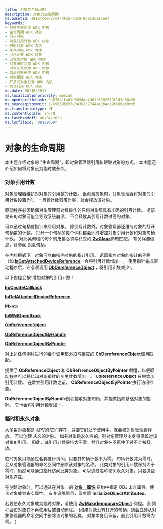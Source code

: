 ```yaml
---
title: 对象的生命周期
description: 对象的生命周期
ms.assetid: e81bfce6-27c4-4916-adc8-9c014d02bee7
keywords:
- 对象生命周期 WDK 内核
- 生命周期 WDK 对象
- 引用对象
- 对象引用计数 WDK 内核
- 临时对象 WDK 内核
- 永久对象 WDK 内核
- 引用计数 WDK 对象
- 已释放对象 WDK 内核
- 对象临时状态 WDK 内核
- 对象永久状态 WDK 内核
- 自动对象删除 WDK 内核
- 对象跟踪 WDK 内核
- 开放式对象处理 WDK 内核
- 统计引用 WDK 对象
ms.date: 06/16/2017
ms.localizationpriority: medium
ms.openlocfilehash: 8b87641bad1b609dad496fc380251971d3e86420
ms.sourcegitcommit: e769619bd37e04762c77444e8b4ce9fe86ef09cb
ms.translationtype: MT
ms.contentlocale: zh-CN
ms.lasthandoff: 08/31/2020
ms.locfileid: "89189309"
---
```

# <a name="life-cycle-of-an-object"></a>对象的生命周期





本主题介绍对象的 "生命周期"，即对象管理器引用和跟踪对象的方式。 本主题还介绍如何将对象设为临时或永久。

### <a name="object-reference-count"></a>对象引用计数

对象管理器维护对对象的引用数的计数。 当创建对象时，对象管理器将对象的引用计数设置为1。 一旦该计数器降为零，就会释放该对象。

驱动程序必须确保对象管理器对其操作的任何对象都具有准确的引用计数。 提前发布的对象可能会导致系统崩溃。 不会释放其引用计数过高的对象。

可以通过句柄或指针来引用对象。 除引用计数外，对象管理器还维持对象的打开句柄数的计数。 打开一个句柄的每个例程都会同时增加对象引用计数和对象句柄计数。 对此类例程的每个调用都必须与相应的 [**ZwClose**](/windows-hardware/drivers/ddi/ntifs/nf-ntifs-ntclose)调用匹配。 有关详细信息，请参阅 [对象句柄](object-handles.md)。

在内核模式下，对象可以由指向对象的指针引用。 返回指向对象的指针的例程（如 [**IoGetAttachedDeviceReference**](/windows-hardware/drivers/ddi/ntifs/nf-ntifs-iogetattacheddevicereference)）会将引用计数增加一。 使用指针完成驱动程序后，它必须调用 [**ObDereferenceObject**](/windows-hardware/drivers/ddi/wdm/nf-wdm-obdereferenceobject) ，将引用计数减少1。

以下例程会按1增加对象的引用计数：

[**ExCreateCallback**](/windows-hardware/drivers/ddi/wdm/nf-wdm-excreatecallback)

[**IoGetAttachedDeviceReference**](/windows-hardware/drivers/ddi/ntifs/nf-ntifs-iogetattacheddevicereference)

[**Plxntb**](/windows-hardware/drivers/ddi/wdm/nf-wdm-iogetdeviceobjectpointer)

[**IoWMIOpenBlock**](/windows-hardware/drivers/ddi/wdm/nf-wdm-iowmiopenblock)

[**ObReferenceObject**](/windows-hardware/drivers/ddi/wdm/nf-wdm-obfreferenceobject)

[**ObReferenceObjectByHandle**](/windows-hardware/drivers/ddi/wdm/nf-wdm-obreferenceobjectbyhandle)

[**ObReferenceObjectByPointer**](/windows-hardware/drivers/ddi/wdm/nf-wdm-obreferenceobjectbypointer)

对上述任何例程进行的每个调用都必须与相应的 **ObDereferenceObject**调用匹配。

提供了 **ObReferenceObject** 和 **ObReferenceObjectByPointer** 例程，以便驱动程序可以将已知对象指针的引用计数增加一。 **ObReferenceObject** 只会增加引用计数。 在增大引用计数之前， **ObReferenceObjectByPointer**执行访问检查。

**ObReferenceObjectByHandle**例程接收对象句柄，并提供指向基础对象的指针。 它也会将引用计数增加一。

### <a name="temporary-and-permanent-objects"></a>临时和永久对象

大多数对象都是 *临时*的;它们存在，只要它们处于使用中，就会被对象管理器释放。 可以创建 *永久*的对象。 如果对象是永久性的，则对象管理器本身将保留对该对象的引用。 因此，其引用计数保持大于零，并且对象在不再使用时不会被释放。

临时对象只能通过名称进行访问，只要其句柄计数不为零。 句柄计数减为零时，会从对象管理器的命名空间中删除该对象的名称。 此类对象的引用计数保持大于零时，仍然可以通过指针访问此类对象。 可以通过名称访问永久对象，只要这些对象存在。

在创建对象时，可以通过在对象 \_ 的 [**对象 \_ 属性**](https://docs.microsoft.com/windows-hardware/drivers/ddi/wudfwdm/ns-wudfwdm-_object_attributes) 结构中指定 OBJ 永久属性，使该对象成为永久属性。 有关详细信息，请参阅 [**InitializeObjectAttributes**](https://docs.microsoft.com/windows-hardware/drivers/ddi/wudfwdm/nf-wudfwdm-initializeobjectattributes)。

若要使永久对象成为临时对象，请使用 [**ZwMakeTemporaryObject**](/windows-hardware/drivers/ddi/wdm/nf-wdm-zwmaketemporaryobject) 例程。 此例程会使对象在不再使用后被自动删除。  (如果对象没有打开的句柄，则会立即从对象管理器的命名空间中删除该对象的名称。 对象本身仍保留，直到引用计数降为零。 ) 

 

